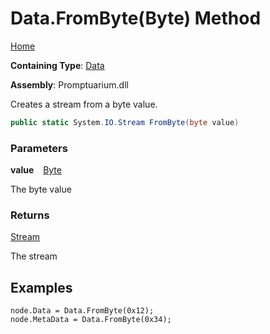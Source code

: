 # Data\.FromByte\(Byte\) Method

[Home](../../../README.md)

**Containing Type**: [Data](../README.md)

**Assembly**: Promptuarium\.dll

  
Creates a stream from a byte value\.

```csharp
public static System.IO.Stream FromByte(byte value)
```

### Parameters

**value** &ensp; [Byte](https://docs.microsoft.com/en-us/dotnet/api/system.byte)

The byte value

### Returns

[Stream](https://docs.microsoft.com/en-us/dotnet/api/system.io.stream)

The stream

## Examples

```
node.Data = Data.FromByte(0x12);
node.MetaData = Data.FromByte(0x34);
```

